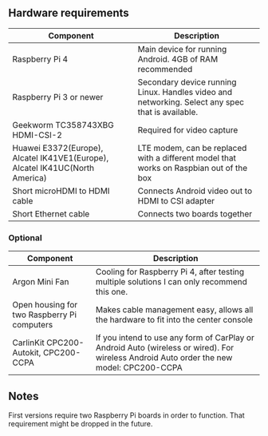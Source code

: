 ## Hardware requirements

| Component | Description |
|--------|--------|
| Raspberry Pi 4 | Main device for running Android. 4GB of RAM recommended |
| Raspberry Pi 3 or newer | Secondary device running Linux. Handles video and networking. Select any spec that is available. |
| Geekworm TC358743XBG HDMI-CSI-2| Required for video capture |
| Huawei E3372(Europe), Alcatel IK41VE1(Europe), Alcatel IK41UC(North America) | LTE modem, can be replaced with a different model that works on Raspbian out of the box |
| Short microHDMI to HDMI cable | Connects Android video out to HDMI to CSI adapter |
| Short Ethernet cable | Connects two boards together |

### Optional

| Component | Description |
|--------|--------|
| Argon Mini Fan | Cooling for Raspberry Pi 4, after testing multiple solutions I can only recommend this one.  |
| Open housing for two Raspberry Pi computers  | Makes cable management easy, allows all the hardware to fit into the center console |
| CarlinKit CPC200-Autokit, CPC200-CCPA | If you intend to use any form of CarPlay or Android Auto (wireless or wired). For wireless Android Auto order the new model: CPC200-CCPA |

## Notes

First versions require two Raspberry Pi boards in order to function. That requirement might be dropped in the future.

